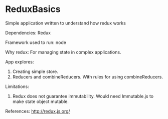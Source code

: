 # ReduxBasics

Simple application written to understand how redux works

Dependencies: Redux

Framework used to run: node

Why redux:
For managing state in complex applications.

App explores:
1. Creating simple store.
2. Reducers and combineReducers. With rules for using combineReducers. 

Limitations:
1. Redux does not guarantee immutability. Would need Immutable.js to make state object mutable.

References:
http://redux.js.org/
